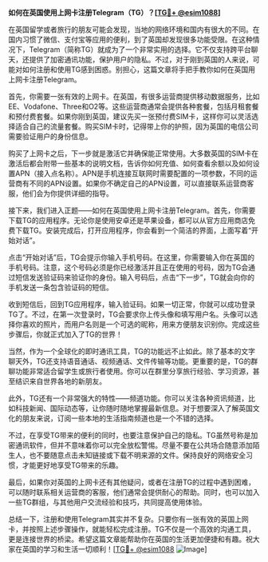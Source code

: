 **如何在英国使用上网卡注册Telegram（TG）？[[TG💪+ @esim1088](https://t.me/s/esim1088)]**

在英国留学或者旅行的朋友可能会发现，当地的网络环境和国内有很大的不同。在国内习惯了微信、支付宝等应用的便利，到了英国却发现很多功能受限。在这种情况下，Telegram（简称TG）就成为了一个非常实用的选择。它不仅支持跨平台聊天，还提供了加密通讯功能，保护用户的隐私。不过，对于刚到英国的人来说，可能对如何注册和使用TG感到困惑。别担心，这篇文章将手把手教你如何在英国用上网卡注册Telegram。

首先，你需要一张有效的上网卡。在英国，有很多运营商提供移动数据服务，比如EE、Vodafone、Three和O2等。这些运营商通常会提供各种套餐，包括月租套餐和预付费套餐。如果你刚到英国，建议先买一张预付费SIM卡，这样你可以灵活选择适合自己的流量套餐。购买SIM卡时，记得带上你的护照，因为英国的电信公司需要验证用户的身份信息。

购买了上网卡之后，下一步就是激活它并确保能正常使用。大多数英国的SIM卡在激活后都会附带一些基本的说明文档，告诉你如何充值、如何查看余额以及如何设置APN（接入点名称）。APN是手机连接互联网时需要配置的一项参数，不同的运营商有不同的APN设置。如果你不确定自己的APN设置，可以直接联系运营商客服，他们会为你提供详细的指导。

接下来，我们进入正题——如何在英国使用上网卡注册Telegram。首先，你需要下载TG的应用程序。无论你是使用安卓还是苹果设备，都可以从官方应用商店免费下载TG。安装完成后，打开应用程序，你会看到一个简洁的界面，上面写着“开始对话”。

点击“开始对话”后，TG会提示你输入手机号码。在这里，你需要输入你在英国的手机号码。注意，这个号码必须是你已经激活并且正在使用的号码，因为TG会通过短信发送验证码来验证你的身份。输入号码后，点击“下一步”，TG就会向你的手机发送一条包含验证码的短信。

收到短信后，回到TG应用程序，输入验证码。如果一切正常，你就可以成功登录TG了。不过，在第一次登录时，TG会要求你上传头像和填写用户名。头像可以选择你喜欢的照片，而用户名则是一个可选的昵称，用来方便朋友识别你。完成这些步骤后，你就正式加入了TG的世界！

当然，作为一个全球化的即时通讯工具，TG的功能远不止如此。除了基本的文字聊天外，TG还支持语音通话、视频通话、文件传输等功能。更重要的是，TG的群聊功能非常适合留学生或旅行者使用。你可以在群里分享旅行经验、学习资源，甚至结识来自世界各地的新朋友。

此外，TG还有一个非常强大的特性——频道功能。你可以关注各种资讯频道，比如科技新闻、国际动态等，让你随时随地掌握最新信息。对于想要深入了解英国文化的朋友来说，订阅一些本地的生活指南频道也是一个不错的选择。

不过，在享受TG带来的便利的同时，也要注意保护自己的隐私。TG虽然号称是加密通讯软件，但并不意味着你可以完全放松警惕。尽量不要在公共场合随意添加陌生人，也不要随意点击未知链接或下载不明来源的文件。保持良好的网络安全习惯，才能更好地享受TG带来的乐趣。

最后，如果你对英国的上网卡还有其他疑问，或者在注册TG的过程中遇到困难，可以随时联系相关运营商的客服，他们通常会提供耐心的帮助。同时，也可以加入一些TG群组，与其他用户交流经验和技巧，共同提高使用体验。

总结一下，注册和使用Telegram其实并不复杂。只要你有一张有效的英国上网卡，并按照上述步骤操作，就能轻松完成注册。TG不仅是一个高效的沟通工具，更是连接世界的桥梁。希望这篇文章能帮助你在英国的生活更加便捷和有趣。祝大家在英国的学习和生活一切顺利！[[TG💪+ @esim1088](https://t.me/s/esim1088) ![Image](https://i.postimg.cc/4NQfJmqS/Snipaste-2025-05-13-00-14-12.png)]